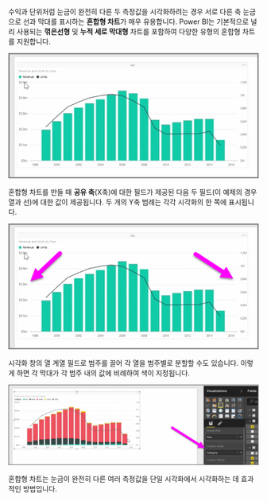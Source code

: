 수익과 단위처럼 눈금이 완전히 다른 두 측정값을 시각화하려는 경우 서로 다른 축 눈금으로 선과 막대를 표시하는 **혼합형 차트**가 매우 유용합니다. Power BI는 기본적으로 널리 사용되는 **꺾은선형** 및 **누적 세로 막대형** 차트를 포함하여 다양한 유형의 혼합형 차트를 지원합니다.

![](media/3-3-create-combination-charts/3-3_1.png)

혼합형 차트를 만들 때 **공유 축**(X축)에 대한 필드가 제공된 다음 두 필드(이 예제의 경우 열과 선)에 대한 값이 제공됩니다. 두 개의 Y축 범례는 각각 시각화의 한 쪽에 표시됩니다.

![](media/3-3-create-combination-charts/3-3_2.png)

시각화 창의 열 계열 필드로 범주를 끌어 각 열을 범주별로 분할할 수도 있습니다. 이렇게 하면 각 막대가 각 범주 내의 값에 비례하여 색이 지정됩니다.

![](media/3-3-create-combination-charts/3-3_3.png)

혼합형 차트는 눈금이 완전히 다른 여러 측정값을 단일 시각화에서 시각화하는 데 효과적인 방법입니다.

